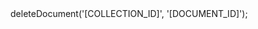 <?php

use Appwrite\Client;
use Appwrite\Services\Database;

$client = new Client();

$client
    setProject('')
    setKey('')
;

$database = new Database($client);

$result = $database->deleteDocument('[COLLECTION_ID]', '[DOCUMENT_ID]');